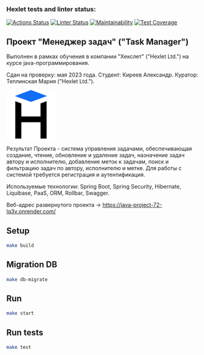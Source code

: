 ### Hexlet tests and linter status:
[![Actions Status](https://github.com/AlexanderKireev/java-project-73/workflows/hexlet-check/badge.svg)](https://github.com/AlexanderKireev/java-project-73/actions)
[![Linter Status](https://github.com/AlexanderKireev/java-project-73/workflows/Build/badge.svg)](https://github.com/AlexanderKireev/java-project-72/actions)
[![Maintainability](https://api.codeclimate.com/v1/badges/a20868eadca6c4ee1e64/maintainability)](https://codeclimate.com/github/AlexanderKireev/java-project-73/maintainability)
[![Test Coverage](https://api.codeclimate.com/v1/badges/a20868eadca6c4ee1e64/test_coverage)](https://codeclimate.com/github/AlexanderKireev/java-project-73/test_coverage)
## Проект "Менеджер задач" ("Task Manager")
Выполнен в рамках обучения в компании "Хекслет" ("Hexlet Ltd.") на курсе java-программирования.

Сдан на проверку:  мая 2023 года. Студент: Киреев Александр. Куратор: Теплинская Мария ("Hexlet Ltd.").

[![Hexlet Ltd. logo](https://raw.githubusercontent.com/Hexlet/assets/master/images/hexlet_logo128.png)](https://ru.hexlet.io/pages/about?utm_source=github&utm_medium=link&utm_campaign=java-package)

Результат Проекта - система управления задачами, обеспечивающая создание, чтение, обновление и удаление задач, назначение задач автору и исполнителю, добавление меток к задачам, поиск и фильтрацию задач по автору, исполнителю и метке. Для работы с системой требуется регистрация и аутентификация.

Используемые технологии:
Spring Boot, Spring Security, Hibernate, Liquibase, PaaS, ORM, Rollbar, Swagger.

Веб-адрес развернутого проекта -> https://java-project-72-lq3v.onrender.com/

## Setup
```sh
make build
```
## Migration DB
```sh
make db-migrate
```

## Run
```sh
make start
```

## Run tests
```sh
make test
```
